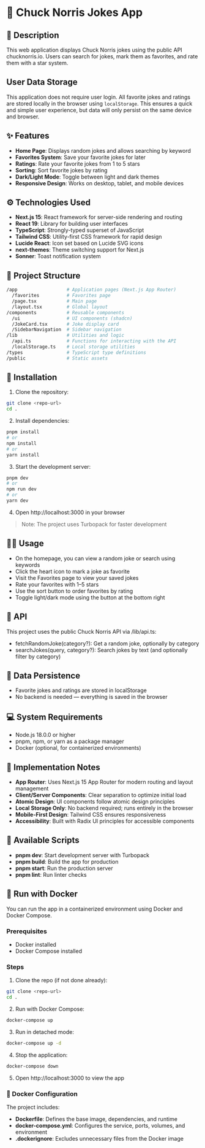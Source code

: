 # 🦾 Chuck Norris Jokes App

## 📖 Description
This web application displays Chuck Norris jokes using the public API chucknorris.io. Users can search for jokes, mark them as favorites, and rate them with a star system.

## User Data Storage

This application does not require user login. All favorite jokes and ratings are stored locally in the browser using `localStorage`. This ensures a quick and simple user experience, but data will only persist on the same device and browser.


## ✨ Features
- **Home Page**: Displays random jokes and allows searching by keyword
- **Favorites System**: Save your favorite jokes for later
- **Ratings**: Rate your favorite jokes from 1 to 5 stars
- **Sorting**: Sort favorite jokes by rating
- **Dark/Light Mode**: Toggle between light and dark themes
- **Responsive Design**: Works on desktop, tablet, and mobile devices

## ⚙️ Technologies Used
- **Next.js 15**: React framework for server-side rendering and routing
- **React 19**: Library for building user interfaces
- **TypeScript**: Strongly-typed superset of JavaScript
- **Tailwind CSS**: Utility-first CSS framework for rapid design
- **Lucide React**: Icon set based on Lucide SVG icons
- **next-themes**: Theme switching support for Next.js
- **Sonner**: Toast notification system

## 📁 Project Structure
```bash
/app                  # Application pages (Next.js App Router)
  /favorites          # Favorites page
  /page.tsx           # Main page
  /layout.tsx         # Global layout
/components           # Reusable components
  /ui                 # UI components (shadcn)
  /JokeCard.tsx       # Joke display card
  /SidebarNavigation  # Sidebar navigation
/lib                  # Utilities and logic
  /api.ts             # Functions for interacting with the API
  /localStorage.ts    # Local storage utilities
/types                # TypeScript type definitions
/public               # Static assets
```

## 🚀 Installation
1. Clone the repository:
```bash
git clone <repo-url>
cd . 
```

2. Install dependencies:
```bash
pnpm install
# or
npm install
# or
yarn install
```

3. Start the development server:
```bash
pnpm dev
# or
npm run dev
# or
yarn dev
```

4. Open http://localhost:3000 in your browser
> Note: The project uses Turbopack for faster development

## 🧑‍💻 Usage
- On the homepage, you can view a random joke or search using keywords
- Click the heart icon to mark a joke as favorite
- Visit the Favorites page to view your saved jokes
- Rate your favorites with 1–5 stars
- Use the sort button to order favorites by rating
- Toggle light/dark mode using the button at the bottom right

## 📡 API
This project uses the public Chuck Norris API via /lib/api.ts:
- fetchRandomJoke(category?): Get a random joke, optionally by category
- searchJokes(query, category?): Search jokes by text (and optionally filter by category)

## 💾 Data Persistence
- Favorite jokes and ratings are stored in localStorage
- No backend is needed — everything is saved in the browser

## 💻 System Requirements
- Node.js 18.0.0 or higher
- pnpm, npm, or yarn as a package manager
- Docker (optional, for containerized environments)

## 🔧 Implementation Notes
- **App Router**: Uses Next.js 15 App Router for modern routing and layout management
- **Client/Server Components**: Clear separation to optimize initial load
- **Atomic Design**: UI components follow atomic design principles
- **Local Storage Only**: No backend required; runs entirely in the browser
- **Mobile-First Design**: Tailwind CSS ensures responsiveness
- **Accessibility**: Built with Radix UI principles for accessible components

## 📜 Available Scripts
- **pnpm dev**: Start development server with Turbopack
- **pnpm build**: Build the app for production
- **pnpm start**: Run the production server
- **pnpm lint**: Run linter checks

## 🐳 Run with Docker
You can run the app in a containerized environment using Docker and Docker Compose.

### Prerequisites
- Docker installed
- Docker Compose installed

### Steps
1. Clone the repo (if not done already):
```bash
git clone <repo-url>
cd .
```

2. Run with Docker Compose:
```bash
docker-compose up
```

3. Run in detached mode:
```bash
docker-compose up -d
```

4. Stop the application:
```bash
docker-compose down
```

5. Open http://localhost:3000 to view the app

### 🐋 Docker Configuration
The project includes:
- **Dockerfile**: Defines the base image, dependencies, and runtime
- **docker-compose.yml**: Configures the service, ports, volumes, and environment
- **.dockerignore**: Excludes unnecessary files from the Docker image
